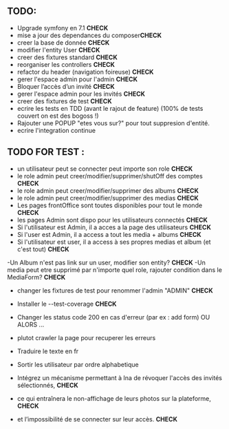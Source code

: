 ## TODO:

- Upgrade symfony en 7.1 **CHECK**
- mise a jour des dependances du composer**CHECK**
- creer la base de donnée **CHECK**
- modifier l'entity User **CHECK**
- creer des fixtures standard **CHECK**
- reorganiser les controllers **CHECK**
- refactor du header (navigation foireuse) **CHECK**
- gerer l'espace admin pour l'admin **CHECK**
- Bloquer l’accès d’un invité **CHECK**
- gerer l'espace admin pour les invités **CHECK**
- creer des fixtures de test **CHECK**
- ecrire les tests en TDD (avant le rajout de feature) (100% de tests couvert on est des bogoss !)
- Rajouter une POPUP "etes vous sur?" pour tout suppresion d'entité.
- ecrire l'integration continue


## TODO FOR TEST :

- un utilisateur peut se connecter peut importe son role **CHECK**
- le role admin peut creer/modifier/supprimer/shutOff des comptes **CHECK**
- le role admin peut creer/modifier/supprimer des albums **CHECK**
- le role admin peut creer/modifier/supprimer des medias **CHECK**
- Les pages frontOffice sont toutes disponibles pour tout le monde **CHECK**
- les pages Admin sont dispo pour les utilisateurs connectés **CHECK**
- Si l'utilisateur est Admin, il a acces a la page des utilisateurs **CHECK**
- Si l'user est Admin, il a access a tout les media + albums **CHECK**
- Si l'utilisateur est user, il a access à ses propres medias et album (et c'est tout) **CHECK**

-Un Album n'est pas link sur un user, modifier son entity? **CHECK**
-Un media peut etre supprimé par n'importe quel role, rajouter condition dans le MediaForm? **CHECK**
- changer les fixtures de test pour renommer l'admin "ADMIN" **CHECK**
- Installer le --test-coverage **CHECK**
- Changer les status code 200 en cas d'erreur (par ex : add form) OU ALORS ...
- plutot crawler la page pour recuperer les erreurs
- Traduire le texte en fr
- Sortir les utilisateur par ordre alphabetique

- Intégrez un mécanisme permettant à Ina de révoquer l'accès des invités sélectionnés,  **CHECK**
- ce qui entraînera le non-affichage de leurs photos sur la plateforme, **CHECK**
- et l’impossibilité de se connecter sur leur accès. **CHECK**